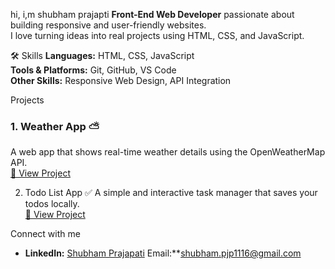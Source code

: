 hi, i,m shubham prajapti
**Front-End Web Developer** passionate about building responsive and user-friendly websites.  
 I love turning ideas into real projects using HTML, CSS, and JavaScript.

🛠 Skills
 **Languages:** HTML, CSS, JavaScript  
 **Tools & Platforms:** Git, GitHub, VS Code  
 **Other Skills:** Responsive Web Design, API Integration  

 Projects
### 1. Weather App ⛅
A web app that shows real-time weather details using the OpenWeatherMap API.  
[🔗 View Project](https://github.com/shubhamprajapati116/weather)

2. Todo List App ✅
A simple and interactive task manager that saves your todos locally.  
[🔗 View Project](https://github.com/shubhamprajapati116/todo-app)

Connect with me
- **LinkedIn:** [Shubham Prajapati](https://www.linkedin.com/in/shubham-prajapati-039188343)
Email:**shubham.pjp1116@gmail.com
